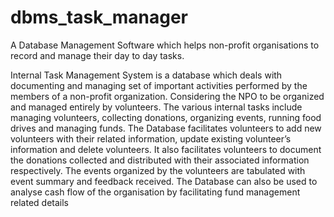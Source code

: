 # dbms_task_manager
A Database Management Software which helps non-profit organisations to record and manage their day to day tasks.

Internal Task Management System is a database which deals with documenting and managing set
of important activities performed by the members of a non-profit organization. Considering the
NPO to be organized and managed entirely by volunteers. The various internal tasks include
managing volunteers, collecting donations, organizing events, running food drives and managing
funds. The Database facilitates volunteers to add new volunteers with their related information,
update existing volunteer’s information and delete volunteers. It also facilitates volunteers to
document the donations collected and distributed with their associated information respectively.
The events organized by the volunteers are tabulated with event summary and feedback received.
The Database can also be used to analyse cash flow of the organisation by facilitating fund
management related details